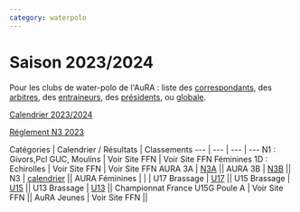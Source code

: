 ```yaml
---
category: waterpolo
---
```


# Saison 2023/2024

Pour les clubs de water-polo de l'AuRA :
liste des [correspondants](wp/correspondants), des [arbitres](wp/arbitres), des [entraineurs](wp/entraineurs), des [présidents](wp/presidents), ou [globale](wp/globale).

[Calendrier 2023/2024](pdfs/listingAetB_2023_2024.pdf)

[Réglement N3 2023](pdfs/Reglement_N3_2023.pdf)

Catégories | Calendrier / Résultats | Classements
--- | --- | --- | ---
N1 : Givors,Pcl GUC, Moulins | Voir Site FFN | Voir Site FFN
Féminines 1D : Echirolles | Voir Site FFN | Voir Site FFN
AURA 3A | [N3A](wp/N3A) ||
AURA 3B | [N3B](wp/N3B) ||
N3 | [calendrier](wp/N3) ||
AURA Féminines |   |   |
U17 Brassage | [U17](wp/17ans) ||
U15 Brassage | [U15](wp/15ans) ||
U13 Brassage | [U13](wp/13ans) ||
Championnat France U15G Poule A | Voir Site FFN ||
AuRA Jeunes | Voir Site FFN ||
